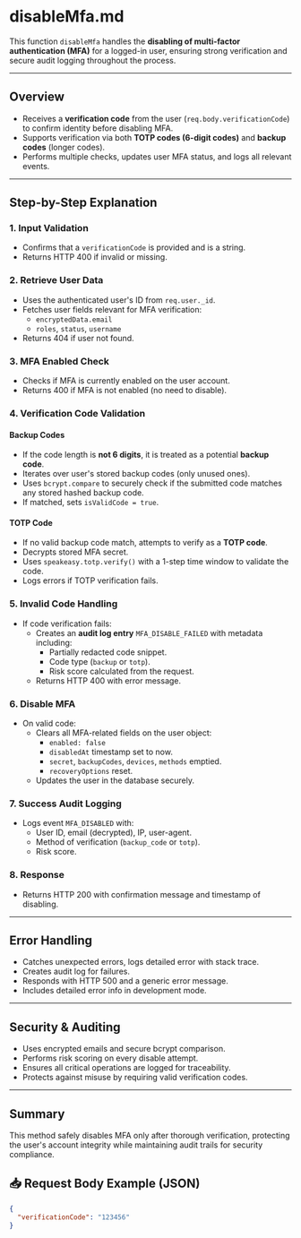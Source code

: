 # disableMfa.md

This function `disableMfa` handles the **disabling of multi-factor authentication (MFA)** for a logged-in user, ensuring strong verification and secure audit logging throughout the process.

---

## Overview

- Receives a **verification code** from the user (`req.body.verificationCode`) to confirm identity before disabling MFA.
- Supports verification via both **TOTP codes (6-digit codes)** and **backup codes** (longer codes).
- Performs multiple checks, updates user MFA status, and logs all relevant events.

---

## Step-by-Step Explanation

### 1. Input Validation
- Confirms that a `verificationCode` is provided and is a string.
- Returns HTTP 400 if invalid or missing.

### 2. Retrieve User Data
- Uses the authenticated user's ID from `req.user._id`.
- Fetches user fields relevant for MFA verification:
  - `encryptedData.email`
  - `roles`, `status`, `username`
- Returns 404 if user not found.

### 3. MFA Enabled Check
- Checks if MFA is currently enabled on the user account.
- Returns 400 if MFA is not enabled (no need to disable).

### 4. Verification Code Validation

#### Backup Codes
- If the code length is **not 6 digits**, it is treated as a potential **backup code**.
- Iterates over user's stored backup codes (only unused ones).
- Uses `bcrypt.compare` to securely check if the submitted code matches any stored hashed backup code.
- If matched, sets `isValidCode = true`.

#### TOTP Code
- If no valid backup code match, attempts to verify as a **TOTP code**.
- Decrypts stored MFA secret.
- Uses `speakeasy.totp.verify()` with a 1-step time window to validate the code.
- Logs errors if TOTP verification fails.

### 5. Invalid Code Handling
- If code verification fails:
  - Creates an **audit log entry** `MFA_DISABLE_FAILED` with metadata including:
    - Partially redacted code snippet.
    - Code type (`backup` or `totp`).
    - Risk score calculated from the request.
  - Returns HTTP 400 with error message.

### 6. Disable MFA
- On valid code:
  - Clears all MFA-related fields on the user object:
    - `enabled: false`
    - `disabledAt` timestamp set to now.
    - `secret`, `backupCodes`, `devices`, `methods` emptied.
    - `recoveryOptions` reset.
  - Updates the user in the database securely.

### 7. Success Audit Logging
- Logs event `MFA_DISABLED` with:
  - User ID, email (decrypted), IP, user-agent.
  - Method of verification (`backup_code` or `totp`).
  - Risk score.

### 8. Response
- Returns HTTP 200 with confirmation message and timestamp of disabling.

---

## Error Handling

- Catches unexpected errors, logs detailed error with stack trace.
- Creates audit log for failures.
- Responds with HTTP 500 and a generic error message.
- Includes detailed error info in development mode.

---

## Security & Auditing

- Uses encrypted emails and secure bcrypt comparison.
- Performs risk scoring on every disable attempt.
- Ensures all critical operations are logged for traceability.
- Protects against misuse by requiring valid verification codes.

---

## Summary

This method safely disables MFA only after thorough verification, protecting the user's account integrity while maintaining audit trails for security compliance.

## 📥 Request Body Example (JSON)

```json
{
  "verificationCode": "123456"
}
